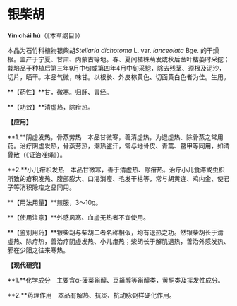 # 银柴胡

**Yín chái hú**（《本草纲目》）

本品为石竹科植物银柴胡*Stellaria dichotoma* L. var. *lanceolata* Bge. 的干燥根。主产于宁夏、甘肃、内蒙古等地。春、夏间植株萌发或秋后茎叶枯萎时采挖；栽培品于种植后第三年9月中旬或第四年4月中旬采挖，除去残茎、须根及泥沙，切片，晒干。本品气微，味甘。以根长、外皮棕黄色、切面黄白色者为佳。生用。

**【药性】**甘，微寒。归肝、胃经。

**【功效】**清虚热，除疳热。

**【应用】**

**1.**阴虚发热，骨蒸劳热　本品甘微寒，善清虚热，为退虚热、除骨蒸之常用药。治疗阴虚发热，骨蒸劳热，潮热盗汗，常与地骨皮、青蒿、鳖甲等同用，如清骨散（《证治准绳》）。

**2.**小儿疳积发热　本品甘微寒，善于清虚热、除疳热。治疗小儿食滞或虫积所致的疳积发热、腹部膨大、口渴消瘦、毛发干枯等，常与胡黄连、鸡内金、使君子等消积除疳之品同用。

**【用法用量】**煎服，3～10g。

**【使用注意】**外感风寒、血虚无热者不宜使用。

**【鉴别用药】**银柴胡与柴胡二者名称相似，均有退热之功。然银柴胡长于清虚热、除疳热，善治疗阴虚发热、小儿疳热；柴胡长于解肌退热，善治外感发热、邪在少阳之往来寒热。

**【现代研究】**

**1.**化学成分　主要含α-菠菜甾醇、豆甾醇等甾醇类，黄酮类及挥发性成分。

**2.**药理作用　本品有解热、抗炎、抗动脉粥样硬化作用。